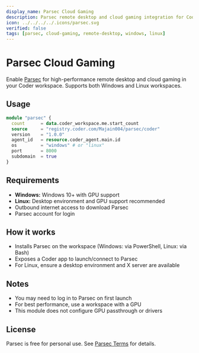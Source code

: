 ```yaml
---
display_name: Parsec Cloud Gaming
description: Parsec remote desktop and cloud gaming integration for Coder workspaces (Windows & Linux)
icon: ../../../../.icons/parsec.svg
verified: false
tags: [parsec, cloud-gaming, remote-desktop, windows, linux]
---
```


# Parsec Cloud Gaming

Enable [Parsec](https://parsec.app/) for high-performance remote desktop and cloud gaming in your Coder workspace. Supports both Windows and Linux workspaces.

## Usage

```tf
module "parsec" {
  count      = data.coder_workspace.me.start_count
  source     = "registry.coder.com/Majain004/parsec/coder"
  version    = "1.0.0"
  agent_id   = resource.coder_agent.main.id
  os         = "windows" # or "linux"
  port       = 8000
  subdomain  = true
}
```

## Requirements

- **Windows:** Windows 10+ with GPU support
- **Linux:** Desktop environment and GPU support recommended
- Outbound internet access to download Parsec
- Parsec account for login

## How it works

- Installs Parsec on the workspace (Windows: via PowerShell, Linux: via Bash)
- Exposes a Coder app to launch/connect to Parsec
- For Linux, ensure a desktop environment and X server are available

## Notes

- You may need to log in to Parsec on first launch
- For best performance, use a workspace with a GPU
- This module does not configure GPU passthrough or drivers

## License

Parsec is free for personal use. See [Parsec Terms](https://parsec.app/legal/terms) for details. 